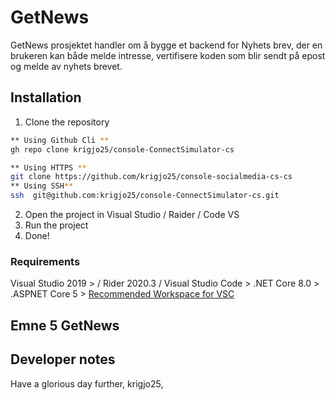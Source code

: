 #   GetNews
GetNews prosjektet handler om å bygge et backend for Nyhets brev, der en brukeren kan både melde intresse,
vertifisere koden som blir sendt på epost og melde av nyhets brevet.

##  Installation

1. Clone the repository
```sh
** Using Github Cli **
gh repo clone krigjo25/console-ConnectSimulator-cs

** Using HTTPS **
git clone https://github.com/krigjo25/console-socialmedia-cs-cs
** Using SSH**
ssh  git@github.com:krigjo25/console-ConnectSimulator-cs.git

```
2. Open the project in Visual Studio / Raider / Code VS
3. Run the project
4. Done!

### Requirements
Visual Studio 2019 > / Rider 2020.3 / Visual Studio Code >
.NET Core 8.0 >
.ASPNET Core 5 >
[Recommended Workspace for VSC](https://vscode.dev/profile/github/4c4bde0a91b6c89df4bdfc6f5f022189)

## Emne 5 GetNews


##  Developer notes


Have a glorious day further,
krigjo25, 